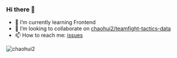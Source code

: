 ### Hi there 👋

- 🌱 I’m currently learning Frontend
- 👯 I’m looking to collaborate on [chaohui2/teamfight-tactics-data](https://github.com/chaohui2/teamfight-tactics-data)
- 📫 How to reach me: [issues](https://github.com/chaohui2/chaohui2/issues)


![chaohui2](https://fx.service.tcloudbase.com/api?username=chaohui2&show_icons=true&title_color=fff&icon_color=79ff97&text_color=9f9f9f&bg_color=151515)
